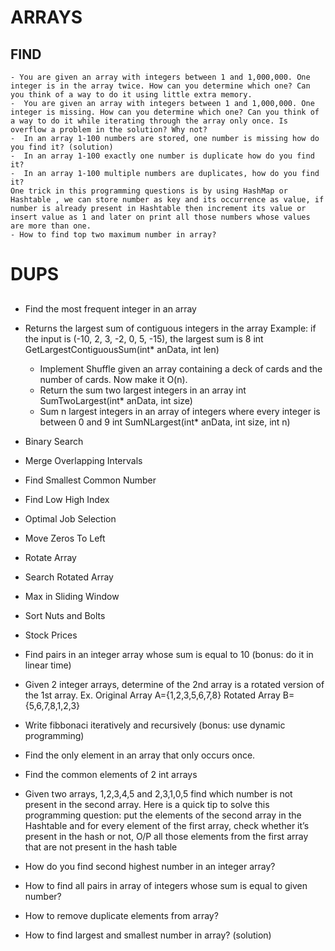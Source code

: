 # ARRAYS

## FIND
	- You are given an array with integers between 1 and 1,000,000. One integer is in the array twice. How can you determine which one? Can you think of a way to do it using little extra memory.
	-  You are given an array with integers between 1 and 1,000,000. One integer is missing. How can you determine which one? Can you think of a way to do it while iterating through the array only once. Is overflow a problem in the solution? Why not?
	-  In an array 1-100 numbers are stored, one number is missing how do you find it? (solution)
	-  In an array 1-100 exactly one number is duplicate how do you find it?
	-  In an array 1-100 multiple numbers are duplicates, how do you find it?
	One trick in this programming questions is by using HashMap or Hashtable , we can store number as key and its occurrence as value, if number is already present in Hashtable then increment its value or insert value as 1 and later on print all those numbers whose values are more than one.
	- How to find top two maximum number in array? 


# DUPS



## 
-  Find the most frequent integer in an array

-  Returns the largest sum of contiguous integers in the array
Example: if the input is (-10, 2, 3, -2, 0, 5, -15), the largest sum is 8
int GetLargestContiguousSum(int* anData, int len)
	* Implement Shuffle given an array containing a deck of cards and the number of cards. Now make it O(n).
	* Return the sum two largest integers in an array
int SumTwoLargest(int* anData, int size)
	* Sum n largest integers in an array of integers where every integer is between 0 and 9
int SumNLargest(int* anData, int size, int n)



- Binary Search
- Merge Overlapping Intervals
- Find Smallest Common Number
- Find Low High Index
- Optimal Job Selection
- Move Zeros To Left
- Rotate Array
- Search Rotated Array
- Max in Sliding Window
- Sort Nuts and Bolts
- Stock Prices




-  Find pairs in an integer array whose sum is equal to 10 (bonus: do it in linear time)
-  Given 2 integer arrays, determine of the 2nd array is a rotated version of the 1st array. Ex. Original Array A={1,2,3,5,6,7,8} Rotated Array B={5,6,7,8,1,2,3}
-  Write fibbonaci iteratively and recursively (bonus: use dynamic programming)
-  Find the only element in an array that only occurs once.
-  Find the common elements of 2 int arrays


-  Given two arrays, 1,2,3,4,5 and 2,3,1,0,5 find which number is not present in the second array.
Here is a quick tip to solve this programming question: put the elements of the second array in the Hashtable and for every element of the first array, check whether it’s present in the hash or not, O/P all those elements from the first array that are not present in the hash table
- How do you find second highest number in an integer array?
- How to find all pairs in array of integers whose sum is equal to given number?
- How to remove duplicate elements from array?
- How to find largest and smallest number in array? (solution)
